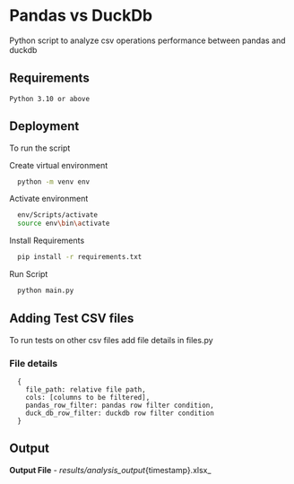 # Pandas vs DuckDb

Python script to analyze csv operations performance between pandas and duckdb

## Requirements

`Python 3.10 or above`

## Deployment

To run the script

Create virtual environment

```bash
  python -m venv env
```

Activate environment

```bash
  env/Scripts/activate
  source env\bin\activate

```

Install Requirements

```bash
  pip install -r requirements.txt
```

Run Script

```bash
  python main.py
```

## Adding Test CSV files

To run tests on other csv files add file details in files.py

### File details

```
  {
    file_path: relative file path,
    cols: [columns to be filtered],
    pandas_row_filter: pandas row filter condition,
    duck_db_row_filter: duckdb row filter condition
  }

```

## Output

**Output File** - _results/analysis_output_{timestamp}.xlsx\_
